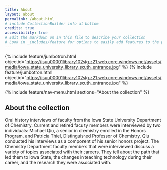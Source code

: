 ```yaml
---
title: About
layout: about
permalink: /about.html
# include CollectionBuilder info at bottom
credits: true
accessibility: true
# Edit the markdown on in this file to describe your collection
# Look in _includes/feature for options to easily add features to the page
---
```


{% include feature/jumbotron.html objectid="https://isuu00001library102stg.z21.web.core.windows.net/assets/media/iowa_state_university_library_south_entrance.jpg" %} 
{% include feature/jumbotron.html objectid="https://isuu00001library102stg.z21.web.core.windows.net/assets/media/iowa_state_university_library_south_entrance.jpg" %} 

{% include feature/nav-menu.html sections="About the collection" %}

## About the collection

Oral history interviews of faculty from the Iowa State University Department of Chemistry. Current and retired faculty members were interviewed by two individuals: Michael Qiu, a senior in chemistry enrolled in the Honors Program, and Patricia Thiel, Distinguished Professor of Chemistry. Qiu conducted his interviews as a component of his senior honors project. The Chemistry Department faculty members that were interviewed discuss a variety of topics associated with their careers. They tell about the path that led them to Iowa State, the changes in teaching technology during their career, and the research they were associated with.
